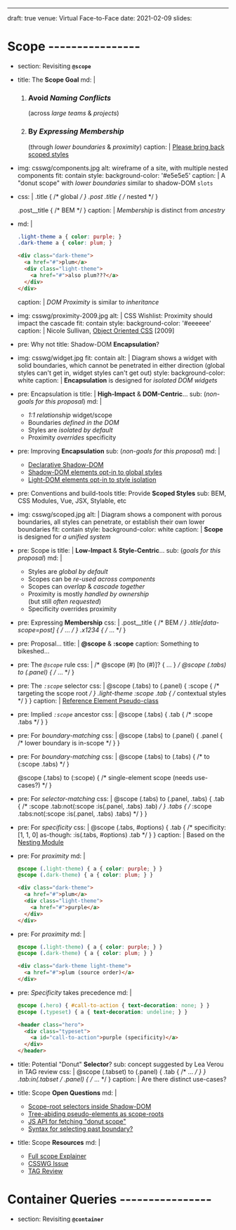 ---
draft: true
venue: Virtual Face-to-Face
date: 2021-02-09
slides:
# Scope ----------------
- section: Revisiting **`@scope`**

- title: The **Scope Goal**
  md: |
    1. ### Avoid *Naming Conflicts*
       (across _large teams_ & _projects_)
    2. ### By *Expressing Membership*
       (through _lower boundaries_ & _proximity_)
  caption: |
    [Please bring back scoped styles](https://github.com/w3c/csswg-drafts/issues/3547)

- img: csswg/components.jpg
  alt: wireframe of a site, with multiple nested components
  fit: contain
  style:
    background-color: '#e5e5e5'
  caption: |
    A "donut scope" with
    _lower boundaries_
    similar to shadow-DOM `slots`

- css: |
    .title { /* global */ }
    .post .title { /* nested */ }

    .post__title { /* BEM */ }
  caption: |
    _Membership_ is distinct from _ancestry_

- md: |
    ```css
    .light-theme a { color: purple; }
    .dark-theme a { color: plum; }
    ```

    ```html
    <div class="dark-theme">
      <a href="#">plum</a>
      <div class="light-theme">
        <a href="#">also plum???</a>
      </div>
    </div>
    ```
  caption: |
    _DOM Proximity_
    is similar to _inheritance_

- img: csswg/proximity-2009.jpg
  alt: |
    CSS Wishlist:
    Proximity should impact the cascade
  fit: contain
  style:
    background-color: '#eeeeee'
  caption: |
    Nicole Sullivan,
    [Object Oriented CSS](https://www.slideshare.net/stubbornella/object-oriented-css/62-CSS_WISH_LIST)
    [2009]

- pre: Why not
  title: Shadow-DOM **Encapsulation**?

- img: csswg/widget.jpg
  fit: contain
  alt: |
    Diagram shows a widget with solid boundaries,
    which cannot be penetrated
    in either direction
    (global styles can't get in, widget styles can't get out)
  style:
    background-color: white
  caption: |
    **Encapsulation**
    is designed for _isolated DOM widgets_

- pre: Encapsulation is
  title: |
    **High-Impact** & **DOM-Centric**...
  sub: (_non-goals for this proposal_)
  md: |
    - _1:1 relationship_ widget/scope
    - Boundaries _defined in the DOM_
    - Styles are _isolated by default_
    - Proximity _overrides_ specificity

- pre: Improving **Encapsulation**
  sub: (_non-goals for this proposal_)
  md: |
    - [Declarative Shadow-DOM][dev]
    - [Shadow-DOM elements opt-in to global styles][han]
    - [Light-DOM elements opt-in to style isolation][han]

    [dev]: https://web.dev/declarative-shadow-dom/
    [han]: https://docs.google.com/document/d/1hhjmuQE6BTTnAyKP3spDr8sU6lpXArh8LDfihZh78hw/edit?usp=sharinghttps://docs.google.com/document/d/1hhjmuQE6BTTnAyKP3spDr8sU6lpXArh8LDfihZh78hw/edit?usp=sharing

- pre: Conventions and build-tools
  title: Provide **Scoped Styles**
  sub: BEM, CSS Modules, Vue, JSX, Stylable, etc

- img: csswg/scoped.jpg
  alt: |
    Diagram shows a component with porous boundaries,
    all styles can penetrate, or establish their own lower boundaries
  fit: contain
  style:
    background-color: white
  caption: |
    **Scope**
    is designed for _a unified system_

- pre: Scope is
  title: |
    **Low-Impact** & **Style-Centric**…
  sub: (_goals for this proposal_)
  md: |
    - Styles are _global by default_
    - Scopes can be _re-used across components_
    - Scopes can _overlap_ & _cascade together_
    - Proximity is mostly _handled by ownership_ \
      (but still _often requested_)
    - Specificity overrides proximity

- pre: Expressing **Membership**
  css: |
    .post__title { /* BEM */ }
    .title[data-scope=post] { /* … */ }
    .x1234 { /* … */ }

- pre: Proposal…
  title: |
    **@scope** & **:scope**
  caption: Something to bikeshed…

- pre: The _`@scope`_ rule
  css: |
    /* @scope (<root>#) [to (<boundary>#)]? { … } */
    @scope (.tabs) to (.panel) { /* … */ }

- pre: The _`:scope`_ selector
  css: |
    @scope (.tabs) to (.panel) {
      :scope { /* targeting the scope root */ }
      .light-theme :scope .tab { /* contextual styles */ }
    }
  caption: |
    [Reference Element Pseudo-class](https://www.w3.org/TR/selectors-4/#the-scope-pseudo)

- pre: Implied _`:scope`_ ancestor
  css: |
    @scope (.tabs) {
      .tab { /* :scope .tabs */ }
    }

- pre: For _boundary-matching_
  css: |
    @scope (.tabs) to (.panel) {
      .panel { /* lower boundary is in-scope */ }
    }

- pre: For _boundary-matching_
  css: |
    @scope (.tabs) to (.tabs) {
      /* to (:scope .tabs) */
    }

    @scope (.tabs) to (:scope) {
      /* single-element scope (needs use-cases?) */
    }

- pre: For _selector-matching_
  css: |
    @scope (.tabs) to (.panel, .tabs) {
      .tab { /*
        :scope .tab:not(:scope :is(.panel, .tabs) .tab)
      */ }
      .tabs { /*
        :scope .tabs:not(:scope :is(.panel, .tabs) .tabs)
      */ }
    }

- pre: For _specificity_
  css: |
    @scope (.tabs, #options) {
      .tab { /*
        specificity: [1, 1, 0]
        as-though: :is(.tabs, #options) .tab
      */ }
    }
  caption: |
    Based on the
    [Nesting Module](https://drafts.csswg.org/css-nesting/#nest-selector)

- pre: For _proximity_
  md: |
    ```css
    @scope (.light-theme) { a { color: purple; } }
    @scope (.dark-theme) { a { color: plum; } }
    ```

    ```html
    <div class="dark-theme">
      <a href="#">plum</a>
      <div class="light-theme">
        <a href="#">purple</a>
      </div>
    </div>
    ```

- pre: For _proximity_
  md: |
    ```css
    @scope (.light-theme) { a { color: purple; } }
    @scope (.dark-theme) { a { color: plum; } }
    ```

    ```html
    <div class="dark-theme light-theme">
      <a href="#">plum (source order)</a>
    </div>
    ```

- pre: _Specificity_ takes precedence
  md: |
    ```css
    @scope (.hero) { #call-to-action { text-decoration: none; } }
    @scope (.typeset) { a { text-decoration: undeline; } }
    ```

    ```html
    <header class="hero">
      <div class="typeset">
        <a id="call-to-action">purple (specificity)</a>
      </div>
    </header>
    ```

- title: Potential "Donut" **Selector**?
  sub: concept suggested by Lea Verou in TAG review
  css: |
    @scope (.tabset) to (.panel) { .tab { /* ... */ }  }
    .tab:in(.tabset / .panel) { /* ... */ }
  caption: |
    Are there distinct use-cases?

- title: Scope **Open Questions**
  md: |
    - [Scope-root selectors inside Shadow-DOM](https://github.com/w3ctag/design-reviews/issues/593#issuecomment-768992509)
    - [Tree-abiding pseudo-elements as scope-roots](https://github.com/w3ctag/design-reviews/issues/593#issuecomment-768992509)
    - [JS API for fetching "donut scope"](https://github.com/w3ctag/design-reviews/issues/593#issuecomment-761295677)
    - [Syntax for selecting past boundary?](#@@@)

- title: Scope **Resources**
  md: |
    - [Full scope Explainer](https://github.com/oddbird/css-sandbox/blob/main/src/scope/explainer.md)
    - [CSSWG Issue](https://github.com/w3c/csswg-drafts/issues/5809)
    - [TAG Review](https://github.com/w3ctag/design-reviews/issues/593)

# Container Queries ----------------
- section: Revisiting **`@container`**
